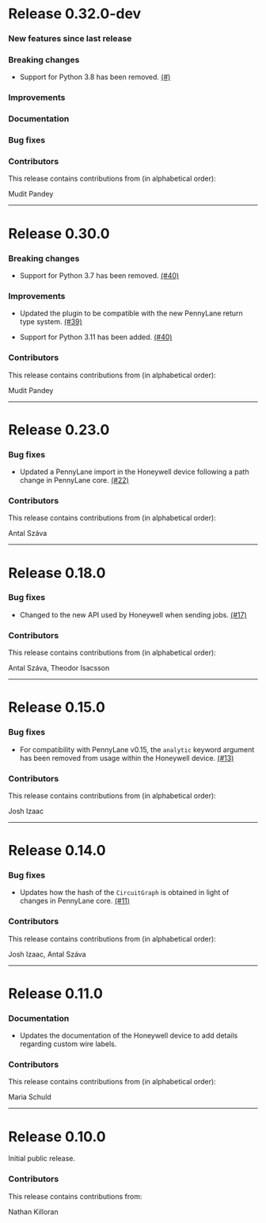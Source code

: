 # Release 0.32.0-dev

### New features since last release

### Breaking changes

* Support for Python 3.8 has been removed.
  [(#)]()

### Improvements

### Documentation

### Bug fixes

### Contributors

This release contains contributions from (in alphabetical order):

Mudit Pandey

---
# Release 0.30.0

### Breaking changes

* Support for Python 3.7 has been removed.
  [(#40)](https://github.com/PennyLaneAI/pennylane-honeywell/pull/40)

### Improvements

* Updated the plugin to be compatible with the new PennyLane return type system.
  [(#39)](https://github.com/PennyLaneAI/pennylane-honeywell/pull/39)

* Support for Python 3.11 has been added.
  [(#40)](https://github.com/PennyLaneAI/pennylane-honeywell/pull/40)

### Contributors

This release contains contributions from (in alphabetical order):

Mudit Pandey

---
# Release 0.23.0

### Bug fixes

* Updated a PennyLane import in the Honeywell device following a path change in
  PennyLane core.
  [(#22)](https://github.com/PennyLaneAI/pennylane-honeywell/pull/22)

### Contributors

This release contains contributions from (in alphabetical order):

Antal Száva

---

# Release 0.18.0

### Bug fixes

* Changed to the new API used by Honeywell when sending jobs.
  [(#17)](https://github.com/PennyLaneAI/pennylane-honeywell/pull/17)

### Contributors

This release contains contributions from (in alphabetical order):

Antal Száva, Theodor Isacsson

---

# Release 0.15.0

### Bug fixes

* For compatibility with PennyLane v0.15, the `analytic` keyword argument
  has been removed from usage within the Honeywell device.
  [(#13)](https://github.com/XanaduAI/pennylane-honeywell/pull/13)

### Contributors

This release contains contributions from (in alphabetical order):

Josh Izaac

---

# Release 0.14.0

### Bug fixes

* Updates how the hash of the `CircuitGraph` is obtained in light of changes in PennyLane core.
  [(#11)](https://github.com/PennyLaneAI/pennylane-honeywell/pull/11)

### Contributors

This release contains contributions from (in alphabetical order):

Josh Izaac, Antal Száva

---

# Release 0.11.0

### Documentation

* Updates the documentation of the Honeywell device to add details
  regarding custom wire labels.

### Contributors

This release contains contributions from (in alphabetical order):

Maria Schuld

---

# Release 0.10.0

Initial public release.

### Contributors
This release contains contributions from:

Nathan Killoran
